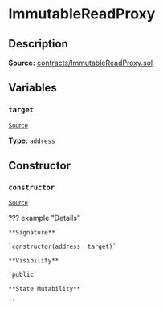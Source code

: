 # ImmutableReadProxy

## Description

**Source:** [contracts/ImmutableReadProxy.sol](https://github.com/Synthetixio/synthetix/tree/v2.80.2-alpha/contracts/ImmutableReadProxy.sol)

## Variables

### `target`

<sub>[Source](https://github.com/Synthetixio/synthetix/tree/v2.80.2-alpha/contracts/ImmutableReadProxy.sol#L9)</sub>

**Type:** `address`

## Constructor

### `constructor`

<sub>[Source](https://github.com/Synthetixio/synthetix/tree/v2.80.2-alpha/contracts/ImmutableReadProxy.sol#L11)</sub>

??? example "Details"

    **Signature**

    `constructor(address _target)`

    **Visibility**

    `public`

    **State Mutability**

    ``
